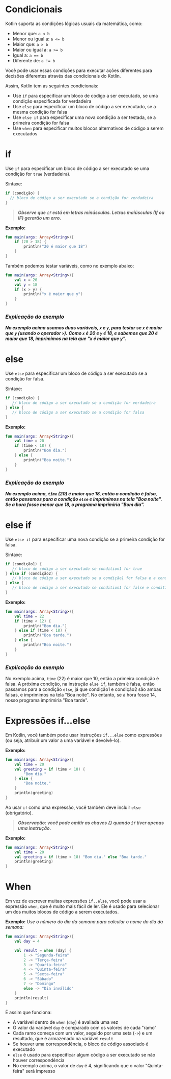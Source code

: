# Condicionais

Kotlin suporta as condições lógicas usuais da matemática, como:

- Menor que: `a < b`
- Menor ou igual a: `a <= b`
- Maior que: `a > b`
- Maior ou igual a: `a >= b`
- Igual a: `a == b`
- Diferente de: `a != b`

Você pode usar essas condições para executar ações diferentes para decisões diferentes através das condicionais do Kotlin. 

Assim, Kotlin tem as seguintes condicionais:

- Use `if` para especificar um bloco de código a ser executado, se uma condição especificada for verdadeira
- Use `else` para especificar um bloco de código a ser executado, se a mesma condição for falsa
- Use `else if` para especificar uma nova condição a ser testada, se a primeira condição for falsa
- Use `when` para especificar muitos blocos alternativos de código a serem executados

# if

Use `if` para especificar um bloco de código a ser executado se uma condição for `true` (verdadeira).

Sintaxe:

```kotlin
if (condição) {
  // bloco de código a ser executado se a condição for verdadeira
}
```

> ***Observe que `if` está em letras minúsculas. Letras maiúsculas (If ou IF) gerarão um erro.***

**Exemplo:**

```kotlin runnable
fun main(args: Array<String>){
    if (20 > 18) {
        println("20 é maior que 18")
    }
}
```

Também podemos testar variáveis, como no exemplo abaixo:

```kotlin runnable
fun main(args: Array<String>){
    val x = 20
    val y = 18
    if (x > y) {
        println("x é maior que y")
    }
}
```

### ***Explicação do exemplo***

***No exemplo acima usamos duas variáveis, `x` e `y`, para testar se `x` é maior que `y` (usando o operador `>`).*** 
***Como `x` é 20 e `y` é 18, e sabemos que 20 é maior que 18, imprimimos na tela que "x é maior que y".***

# else

Use `else` para especificar um bloco de código a ser executado se a condição for falsa.

Sintaxe:

```kotlin
if (condição) {
   // bloco de código a ser executado se a condição for verdadeira
} else {
   // bloco de código a ser executado se a condição for falsa
}
```

**Exemplo:**

```kotlin runnable
fun main(args: Array<String>){
    val time = 20
    if (time < 18) {
        println("Bom dia.")
    } else {
        println("Boa noite.")
    }
}
```

### ***Explicação do exemplo***

***No exemplo acima, `time` (20) é maior que 18, então a condição é falsa, então passamos para a condição `else` e imprimimos na tela "Boa noite".*** 
***Se a hora fosse menor que 18, o programa imprimiria "Bom dia".***

# else if

Use `else if` para especificar uma nova condição se a primeira condição for falsa.

Sintaxe:

```kotlin
if (condição1) {
   // bloco de código a ser executado se condition1 for true
} else if (condição2) {
   // bloco de código a ser executado se a condição1 for falsa e a condição2 for verdadeira
} else {
   // bloco de código a ser executado se condition1 for false e condition2 for false
}
```

**Exemplo:**

```kotlin runnable
fun main(args: Array<String>){
    val time = 22
    if (time < 12) {
        println("Bom dia.")
    } else if (time < 18) {
        println("Boa tarde.")
    } else {
        println("Boa noite.")
    }
}
```

### ***Explicação do exemplo***

No exemplo acima, `time` (22) é maior que 10, então a primeira condição é falsa. 
A próxima condição, na instrução `else if`, também é falsa, então passamos para a condição `else`, já que condição1 e condição2 são ambas falsas, e imprimimos na tela "Boa noite".
No entanto, se a hora fosse 14, nosso programa imprimiria "Boa tarde".

# Expressões if...else

Em Kotlin, você também pode usar instruções `if...else` como expressões (ou seja, atribuir um valor a uma variável e devolvê-lo).

**Exemplo:**

```kotlin runnable
fun main(args: Array<String>){
    val time = 20
    val greeting = if (time < 18) {
        "Bom dia."
    } else {
        "Boa noite."
    }
    println(greeting)
}
```

Ao usar `if` como uma expressão, você também deve incluir `else` (obrigatório).

> ***Observação: você pode omitir as chaves {} quando `if` tiver apenas uma instrução.***

**Exemplo:**

```kotlin runnable
fun main(args: Array<String>){
    val time = 20
    val greeting = if (time < 18) "Bom dia." else "Boa tarde."
    println(greeting)
}
```

# When

Em vez de escrever muitas expressões `if..else`, você pode usar a expressão `when`, que é muito mais fácil de ler.
Ele é usado para selecionar um dos muitos blocos de código a serem executados.

**Exemplo:** *Use o número do dia da semana para calcular o nome do dia da semana:*

```kotlin runnable
fun main(args: Array<String>){
    val day = 4

    val result = when (day) {
        1 -> "Segunda-feira"
        2 -> "Terça-feira"
        3 -> "Quarta-feira"
        4 -> "Quinta-feira"
        5 -> "Sexta-feira"
        6 -> "Sábado"
        7 -> "Domingo"
        else -> "Dia inválido"
    }
    println(result)
}
```

É assim que funciona:

- A variável dentro de `when` (`day`) é avaliada uma vez
- O valor da variável `day` é comparado com os valores de cada "ramo"
- Cada ramo começa com um valor, seguido por uma seta (`->`) e um resultado, que é armazenado na variável `result`
- Se houver uma correspondência, o bloco de código associado é executado
- `else` é usado para especificar algum código a ser executado se não houver correspondência
- No exemplo acima, o valor de `day` é 4, significando que o valor "Quinta-feira" será impresso